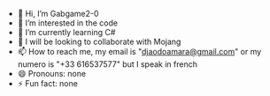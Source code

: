 - 👋 Hi, I’m Gabgame2-0
- 👀 I’m interested in the code
- 🌱 I’m currently learning C#
- 💞️ I will be looking to collaborate with Mojang
- 📫 How to reach me, my email is "djaodoamara@gmail.com" or my numero is "+33 616537577" but I speak in french
- 😄 Pronouns: none
- ⚡ Fun fact: none

<!---
Gabgame2-0/Gabgame2-0 is a ✨ special ✨ repository because its `README.md` (this file) appears on your GitHub profile.
You can click the Preview link to take a look at your changes.
--->
